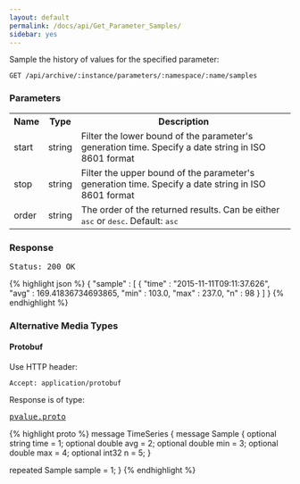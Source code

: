 ```yaml
---
layout: default
permalink: /docs/api/Get_Parameter_Samples/
sidebar: yes
---
```


Sample the history of values for the specified parameter:

    GET /api/archive/:instance/parameters/:namespace/:name/samples


### Parameters

<table class="inline">
    <tr>
        <th>Name</th>
        <th>Type</th>
        <th>Description</th>
    </tr>
    <tr>
        <td class="code">start</td>
        <td class="code">string</td>
        <td>Filter the lower bound of the parameter's generation time. Specify a date string in ISO 8601 format</td>
    </tr>
    <tr>
        <td class="code">stop</td>
        <td class="code">string</td>
        <td>Filter the upper bound of the parameter's generation time. Specify a date string in ISO 8601 format</td>
    </tr>
    <tr>
        <td class="code">order</td>
        <td class="code">string</td>
        <td>The order of the returned results. Can be either <tt>asc</tt> or <tt>desc</tt>. Default: <tt>asc</tt></td>
    </tr>
</table>
 

### Response

<pre class="header">Status: 200 OK</pre>
{% highlight json %}
{
  "sample" : [ {
    "time" : "2015-11-11T09:11:37.626",
    "avg" : 169.41836734693865,
    "min" : 103.0,
    "max" : 237.0,
    "n" : 98
  } ]
}
{% endhighlight %}

### Alternative Media Types

#### Protobuf

Use HTTP header:

    Accept: application/protobuf
    
Response is of type:

<pre class="r header"><a href="/docs/api/pvalue.proto/">pvalue.proto</a></pre>
{% highlight proto %}
message TimeSeries {
  message Sample {
    optional string time = 1;
    optional double avg = 2;
    optional double min = 3;
    optional double max = 4;
    optional int32 n = 5;
  }

  repeated Sample sample = 1;
}
{% endhighlight %}
